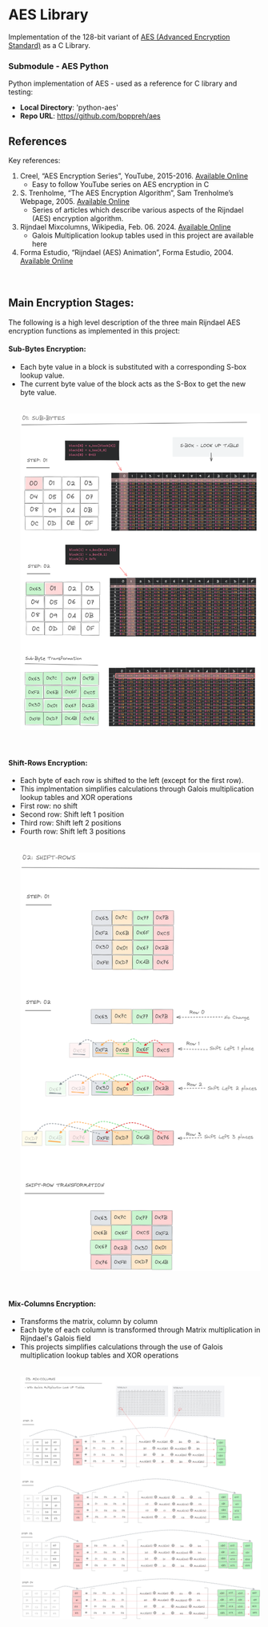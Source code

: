 # AES Library
Implementation of the 128-bit variant of [AES (Advanced Encryption Standard)](https://en.wikipedia.org/wiki/Advanced_Encryption_Standard) as a C Library.

### Submodule - AES Python
Python implementation of AES - used as a reference for C library and testing:
+ **Local Directory**: 'python-aes'
+ **Repo URL**: [https//github.com/boppreh/aes](https://github.com/boppreh/aes)

## References
Key references:
1. Creel, “AES Encryption Series”, YouTube, 2015-2016. [Available Online](https://www.youtube.com/playlist?list=PLKK11LigqitiRH57AbtyJyzsfbNfA8nb-)
    - Easy to follow YouTube series on AES encryption in C
2. S. Trenholme, “The AES Encryption Algorithm”, Sam Trenholme’s Webpage, 2005. [Available Online](https://www.samiam.org/rijndael.html)
    - Series of articles which describe various aspects of the Rijndael (AES) encryption algorithm.
3. Rijndael Mixcolumns, Wikipedia, Feb. 06. 2024. [Available Online]( https://en.wikipedia.org/wiki/Rijndael_MixColumns)
    - Galois Multiplication lookup tables used in this project are available here
4. Forma Estudio, “Rijndael (AES) Animation”, Forma Estudio, 2004. [Available Online](https://formaestudio.com/portfolio/aes-animation/)
   </br></br></br>


## Main Encryption Stages:
The following is a high level description of the three main Rijndael AES encryption functions as implemented in this project:
#### Sub-Bytes Encryption:
- Each byte value in a block is substituted with a corresponding S-box lookup value.
- The current byte value of the block acts as the S-Box to get the new byte value.
</br></br></br>
![sub-bytes](/readme_images/sub-byte.png)
</br></br></br>
#### Shift-Rows Encryption:
- Each byte of each row is shifted to the left (except for the first row).
- This implmentation simplifies calculations through Galois multiplication lookup tables and XOR operations
- First row: no shift
- Second row: Shift left 1 position
- Third row: Shift left 2 positions
- Fourth row: Shift left 3 positions
   </br></br></br>
![sub-bytes](/readme_images/shift-row.png)
   </br></br></br>

#### Mix-Columns Encryption:
- Transforms the matrix, column by column
- Each byte of each column is transformed through Matrix multiplication in Rijndael's Galois field
- This projects simplifies calculations through the use of Galois multiplication lookup tables and XOR operations
  </br></br></br>
![sub-bytes](/readme_images/mix-column.png)
